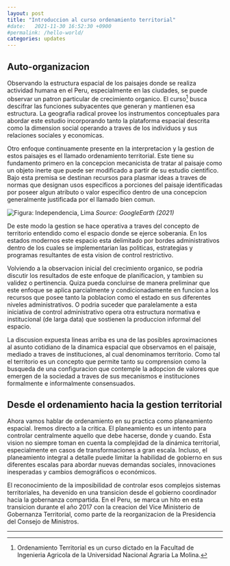 ```yaml
---
layout: post
title: "Introduccion al curso ordenamiento territorial"
#date:   2021-11-30 16:52:30 +0900
#permalink: /hello-world/
categories: updates
---
```


## Auto-organizacion

Observando la estructura espacial de los paisajes donde se realiza actividad humana en el Peru, especialmente en las ciudades, se puede observar un patron particular de crecimiento organico.
El curso[^1] busca descifrar las funciones subyacentes que generan y mantienen esa estructura.
La geografia radical provee los instrumentos conceptuales para abordar este estudio incorporando tanto la plataforma espacial descrita como la dimension social operando a traves de los individuos y sus relaciones sociales y economicas.

Otro enfoque continuamente presente en la interpretacion y la gestion de estos paisajes es el llamado ordenamiento territorial. Este tiene su fundamento primero en la concepcion mecanicista de tratar al paisaje como un objeto inerte que puede ser modificado a partir de su estudio cientifico. Bajo esta premisa se destinan recursos para plasmar ideas a traves de normas que designan usos especificos a porciones del paisaje identificadas por poseer algun atributo o valor especifico dentro de una concepcion generalmente justificada por el llamado bien comun.

![Figura: Independencia, Lima](_site/assets/independencia.jpg)
*Source: GoogleEarth (2021)*

De este modo la gestion se hace operativa a traves del concepto de territorio entendido como el espacio donde se ejerce soberania. En los estados modernos este espacio esta delimitado por bordes administrativos dentro de los cuales se implementarian las politicas, estrategias y programas resultantes de esta vision de control restrictivo.

Volviendo a la observacion inicial del crecimiento organico, se podria discutir los resultados de este enfoque de planificacion, y tambien su validez o pertinencia. Quiza pueda concluirse de manera preliminar que este enfoque se aplica parcialmente y condicionadamente en funcion a los recursos que posee tanto la poblacion como el estado en sus diferentes niveles administrativos. O podria suceder que paralelamente a esta iniciativa de control administrativo opera otra estructura normativa e institucional (de larga data) que sostienen la produccion informal del espacio.

La discusion expuesta lineas arriba es una de las posibles aproximaciones al asunto cotidiano de la dinamica espacial que observamos en el paisaje, mediado a traves de instituciones, al cual denominamos territorio. Como tal el territorio es un concepto que permite tanto su comprension como la busqueda de una configuracion que contemple la adopcion de valores que emergen de la sociedad a traves de sus mecanismos e instituciones formalmente e informalmente consensuados.

## Desde el ordenamiento hacia la gestion territorial

Ahora vamos hablar de ordenamiento en su practica como planeamiento espacial. Iremos directo a la critica. El planeamiento es un intento para controlar centralmente aquello que debe hacerse, donde y cuando. Esta vision no siempre toman en cuenta la complejidad de la dinámica territorial, especialmente en casos de transformaciones a gran escala. Incluso, el planeamiento integral a detalle puede limitar la habilidad de gobierno en sus diferentes escalas para abordar nuevas demandas sociales, innovaciones inesperadas y cambios demográficos o económicos.

El reconocimiento de la imposibilidad de controlar esos complejos sistemas territoriales, ha devenido en una transicion desde el gobierno coordinador hacia la gobernanza compartida. En el Peru, se marca un hito en esta transicion durante el año 2017 con la creacion del Vice Ministerio de Gobernanza Territorial, como parte de la reorganizacion de la Presidencia del Consejo de Ministros.

---

[^1]: Ordenamiento Territorial es un curso dictado en la Facultad de Ingenieria Agricola de la Universidad Nacional Agraria La Molina.
